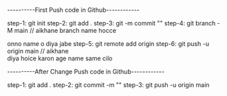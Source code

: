 ----------First Push code in Github------------

step-1: git init
step-2: git add .
step-3: git -m commit ""
step-4: git branch -M main // aikhane branch name hocce <main> onno name o diya jabe
step-5: git remote add origin <link>
step-6: git push -u origin main  // aikhane <main> diya hoice karon age name same cilo


----------After Change Push code in Github------------

step-1: git add .
step-2: git commit -m ""
step-3: git push -u origin main